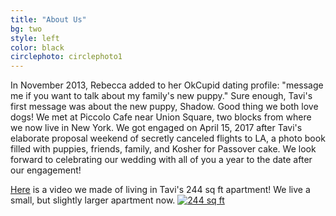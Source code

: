 ```yaml
---
title: "About Us"
bg: two
style: left
color: black
circlephoto: circlephoto1
---
```

In November 2013, Rebecca added to her OkCupid dating profile: "message me if you want to talk about my family's new puppy." Sure enough, Tavi's first message was about the new puppy, Shadow. Good thing we both love dogs! We met at Piccolo Cafe near Union Square, two blocks from where we now live in New York. We got engaged on April 15, 2017 after Tavi's elaborate proposal weekend of secretly canceled flights to LA, a photo book filled with puppies, friends, family, and Kosher for Passover cake. We look forward to celebrating our wedding with all of you a year to the date after our engagement!

[Here](https://www.youtube.com/watch?v=xSRJfxEAd-Y) is a video we made of living in Tavi's 244 sq ft apartment! We live a small, but slightly larger apartment now. [![244 sq ft](http://img.youtube.com/vi/v=xSRJfxEAd-Y.jpg)](https://www.youtube.com/watch?v=xSRJfxEAd-Y)

